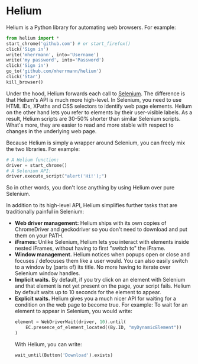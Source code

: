 # Helium

Helium is a Python library for automating web browsers. For example:

```python
from helium import *
start_chrome('github.com') # or start_firefox()
click('Sign in')
write('mherrmann', into='Username')
write('my password', into='Password')
click('Sign in')
go_to('github.com/mherrmann/helium')
click('Star')
kill_browser()
```

Under the hood, Helium forwards each call to
[Selenium](https://www.selenium.dev/). The difference is that Helium's API is
much more high-level. In Selenium, you need to use HTML IDs, XPaths and CSS
selectors to identify web page elements. Helium on the other hand lets you refer
to elements by their user-visible labels. As a result, Helium scripts are 30-50%
shorter than similar Selenium scripts. What's more, they are easier to read and
more stable with respect to changes in the underlying web page.

Because Helium is simply a wrapper around Selenium, you can freely mix the two
libraries. For example:

```python
# A Helium function:
driver = start_chrome()
# A Selenium API:
driver.execute_script("alert('Hi!');")
```

So in other words, you don't lose anything by using Helium over pure Selenium.

In addition to its high-level API, Helium simplifies further tasks that are
traditionally painful in Selenium:

 * **Web driver management:** Helium ships with its own copies of ChromeDriver
   and geckodriver so you don't need to download and put them on your PATH.
 * **iFrames:** Unlike Selenium, Helium lets you interact with elements inside
   nested iFrames, without having to first "switch to" the iFrame.
 * **Window management.** Helium notices when popups open or close and focuses /
   defocuses them like a user would. You can also easily switch to a window by
   (parts of) its title. No more having to iterate over Selenium window handles.
 * **Implicit waits.** By default, if you try click on an element with Selenium
   and that element is not yet present on the page, your script fails. Helium by
   default waits up to 10 seconds for the element to appear.
 * **Explicit waits.** Helium gives you a much nicer API for waiting for a
   condition on the web page to become true. For example: To wait for an element
   to appear in Selenium, you would write:
   ```python
   element = WebDriverWait(driver, 10).until(
       EC.presence_of_element_located((By.ID, "myDynamicElement"))
   )
   ```
   With Helium, you can write:
   ```python
   wait_until(Button('Download').exists)
   ```